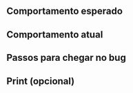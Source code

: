 ## Comportamento esperado 

## Comportamento atual 

## Passos para chegar no bug

## Print (opcional)

